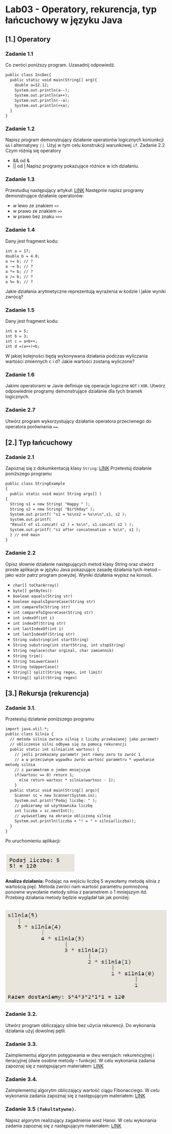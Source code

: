 # **Lab03 - Operatory, rekurencja, typ łańcuchowy w języku Java**

## [1.] Operatory

### **Zadanie 1.1** 
Co zwróci poniższy program. Uzasadnij odpowiedź.
```
public class IncDec{
  public static void main(String[] arg){
    double a=12.12;
    System.out.println(a--);
    System.out.println(a++);
    System.out.println(--a);
    System.out.println(++a);
  }
}
```

### **Zadanie 1.2** 

Napisz program demonstrujący działanie operatorów logicznych koniunkcji `&&` i
alternatywy `||`. Użyj w tym celu konstrukcji warunkowej `if`.
Zadanie 2.2 Czym różnią się operatory
- && od &
- || od |
Napisz programy pokazujące różnice w ich działaniu.

### **Zadanie 1.3** 

Przestudiuj następujący artykuł: [LINK](http://jlaskowski.blogspot.com/2012/01/ooperatorach-przesuniec-w-javieprawie.html)
Następnie napisz programy demonstrujące działanie operatorów:
- w lewo ze znakiem `<<`
- w prawo ze znakiem `>>`
- w prawo bez znaku `>>>`

### **Zadanie 1.4** 

Dany jest fragment kodu:
```
int a = 17;
double b = 4.0;
a += b; // ?
a -= b; // ?
a *= b; // ?
a /= b; // ?
a %= b; // ?
```

Jakie działania arytmetyczne reprezentują wyrażenia w kodzie i jakie wyniki zwrócą?

### **Zadanie 1.5**

Dany jest fragment kodu:
```
int a = 5;
int b = 3;
int c = a+b++;
int d =(a++)+b;
```

W jakiej kolejności będą wykonywana działania podczas wyliczania wartości zmiennych c i d? Jakie
wartości zostaną wyliczone?

### **Zadanie 1.6**
Jakimi operatorami w Javie definiuje się operacje logiczne `NOT` i `XOR`. Utwórz
odpowiednie programy demonstrujące działanie dla tych bramek logicznych.

### **Zadanie 2.7**
Utwórz program wykorzystujący działanie operatora przeciwnego do operatora
porównania `==`.

## [2.] Typ łańcuchowy

### **Zadanie 2.1**

Zapoznaj się z dokumkentacją klasy `String`:
[LINK](http://docs.oracle.com/javase/6/docs/api/java/lang/String.html)
Przetestuj działanie poniższego programu
```
public class StringExample
{
  public static void main( String args[] )
{
  String s1 = new String( "Happy " );
  String s2 = new String( "Birthday" );
  System.out.printf( "s1 = %s\ns2 = %s\n\n",s1, s2 );
  System.out.printf(
  "Result of s1.concat( s2 ) = %s\n", s1.concat( s2 ) );
  System.out.printf( "s1 after concatenation = %s\n", s1 );
  } // end main
}
```
### **Zadanie 2.2** 
Opisz słownie działanie następujących metod klasy String oraz utwórz proste aplikacje
w języku Java pokazujące zasadę działania tych metod – jako wzór patrz program powyżej. Wyniki
działania wypisz na konsoli.

- `char[] toCharArray()`
- `byte[] getBytes()`
- `boolean equals(String str)`
- `boolean equalsIgnoreCase(String str)`
- `int campareTo(String str)`
- `int campareToIgnoreCase(String str)`
- `int indexOf(int i)`
- `int indexOf(String str)`
- `int lastIndexOf(int i)`
- `int lastIndexOf(String str)`
- `String substring(int startString)`
- `String substring(int startString, int stopString)`
- `String replace(char orginal, char zamiennik)`
- `String trim()`
- `String toLowerCase()`
- `String toUpperCase()`
- `String[] split(String regex, int limit)`
- `String[] split(String regex)`

## [3.] Rekursja (rekurencja)

### **Zadanie 3.1.**
Przetestuj działanie poniższego programu
```
import java.util.*;
public class Silnia {
  // metoda silnia zwraca silnię z liczby przekazanej jako parametr
  // obliczenie silni odbywa się za pomocą rekurencji
  public static int silnia(int wartosc) {
    // jeśli przekazany parametr jest równy zero to zwróć 1
    // a w przeciwnym wypadku zwróć wartość parametru * wywołanie metody silnia
    // z parametrem o jeden mniejszym
    if(wartosc == 0) return 1;
      else return wartosc * silnia(wartosc - 1);
    }
  public static void main(String[] args){
    Scanner sc = new Scanner(System.in);
    System.out.print("Podaj liczbę: " );
    // pobieramy od użytkownika liczbę
    int liczba = sc.nextInt();
    // wyświetlamy na ekranie obliczoną silnię
    System.out.println(liczba + "! = " + silnia(liczba));
  }
}
```
Po uruchomieniu aplikacji:

<br>![cmd_gcc](images/Picture1.png)

**Analiza działania:**
Podając na wejściu liczbę 5 wywołamy metodę silnia z wartością pięć. Metoda zwróci nam wartość
parametru pomnożoną ponowne wywołanie metody silnia z parametrem o 1 mniejszym itd.
Przebieg działania metody będzie wyglądał tak jak poniżej:

<br>![cmd_gcc](images/Picture2.png)


### **Zadanie 3.2.**
Utwórz program obliczający silnie bez użycia rekurencji. Do wykonania działania
użyj dowolnej pętli.

### **Zadanie 3.3.**
Zaimplementuj algorytm potęgowania w dwu wersjach: rekurencyjnej i iteracyjnej
(dwie osobne metody – funkcje). W celu wykonania zadania zapoznaj się z następującym
materiałem: [LINK](http://pl.wikipedia.org/wiki/Algorytm_szybkiego_pot%C4%99gowania)

### **Zadanie 3.4.**
Zaimplementuj algorytm obliczający wartość ciągu Fibonacciego. W celu wykonania
zadania zapoznaj się z następującym materiałem:
[LINK](http://pl.wikipedia.org/wiki/Ci%C4%85g_Fibonacciego)

### **Zadanie 3.5** `(fakultatywne)`.
Napisz algorytm realizujący zagadnienie wież Hanoi.
W celu wykonania zadania zapoznaj się z następującym materiałem:
[LINK](http://pl.wikipedia.org/wiki/Wie%C5%BCe_Hanoi)

